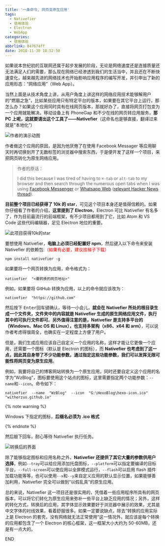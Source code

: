 ```yaml
---
title: '一条命令, 网页变原生应用'
tags:
  - Nativefier
  - 使用体验
  - Electron
  - WebApp
categories:
  - 使用体验
abbrlink: 847674ff
date: 2018-11-30 18:52:50
---
```

如果说本世纪初的互联网还属于起步发展的阶段，无论是网络速度还是连接质量还无法满足人们的需要，那么现在网络已经渗透到我们的生活当中，并且还在不断快速变化，越来越先进的网络技术也开始影响应用程序的编写开发，并引申出了新的应用形态：“网络应用”（Web App）。  

当然上面是从技术角度上讲，从用户角度上讲这样的网络应用技术能够解用户的“燃眉之急”，比如某些应用只有特定平台的版本，如果要在其它平台上运行，那怎么办？如果这个应用同时具有在线网页版本，那就好办了，直接将网页打包变为一个应用就能解决。移动设备上有 PhoneGap 和不少在线的网页转应用服务，**那 PC 上呢，这就要请出这个工具了——Nativefier**（这命名也是够直接，翻译过来就是“本地化”）  <!--more-->

![作者的演示动图](https://storage.live.com/items/5582C1D07E2893FB!133076?authkey=APiqr1tjl5KIc1Q)  

作者做这个应用的原因，是因为他厌倦了在使用 Facebook Messager 等应用聊天时再切换到开了无数标签的浏览器中搜索东西，于是便开发了这样一个项目，来把网页转化为原生网络应用。  

> 作者的原话：
>
> I did this because I was tired of having to `⌘-tab` or `alt-tab` to my browser and then search through the numerous open tabs when I was using [Facebook Messenger](http://messenger.com/) or [Whatsapp Web](http://web.whatsapp.com/) ([relevant Hacker News thread](https://news.ycombinator.com/item?id=10930718)).  

**目前整个项目已经获得了 10k 的 star**，可见这个项目本身还是值得信赖的。如果你仔细看了作者的介绍，**这里提到了 Electron**，Electron 可比 Nativefier 有名多了，作为目前最流行的前端框架，有不少项目都用到了它，比如 Atom 和 VS Code 这些代码编辑器，足见 Electron 地位的重要。  

![此项目获得10k的star](https://i.loli.net/2018/11/30/5c01332288c68.png "此项目获得了10k的star") 

要想使用 Nativefier，**电脑上必须已经配置好 npm**，然后键入以下命令来安装 Nativefier 的依赖包:<font style="color:red">（如果有必要，建议挂梯子下载）</font>   

```
npm install nativefier -g
```

如果要将一个网页转换为应用，命令格式为：

```
nativefier  "<要转换的网页地址>"
```

例如，如果要将 GitHub 转换为应用，以上的命令就应该改为：

```
nativefier  "https://github.com"
```

然后按下 <kbd>Enter</kbd>回车键确认，等待一小会儿，**就会在 Nativefier 所处的根目录生成一个文件夹，文件夹中的内容就是 Nativefier 生成的原生网络应用文件，执行其中的可执行文件即可**。**另外值得注意的是，Nativefier 是支持多平台的（Windows、Mac OS 和 Linux），也支持多架构（x86、x64 和 arm）**，可以说作者考虑得很周全，也确实在一定程度上方便了用户。  

但是，我们生成应用应该自己自定义一个应用的名称，这样才能让它更像一个应用，还需要一个图标（默认是 Electron 的图标），而 **Nativefier 也考虑到了这一点，因此其自身带了不少功能参数，通过指定这些功能参数，我们可以发挥无限可能性将网页变为原生应用**。  

例如，我要将自己的博客网站转换为一个原生应用，同时还要自定义这个应用的名字为“WzBlog”，图标要使用这个站点的图标，这里需要指定两个功能参数：`--name`和`--icon`。命令如下：  

```
nativefier  --name  "WzBlog"  --icon  "G:\HexoBlog\hexo-icon.ico"   "witherzuo.github.io"
```

{% note warning %}   

Windows 下指定的图标，**后缀名必须为 .ico 格式**  

{% endnote %}   

然后敲下回车，耐心等待 Nativefier 执行任务。  

![转换后的界面](https://i.loli.net/2018/11/30/5c013cfc28514.png "转换后的应用界面，已经无限逼近真正的原生应用了")  

除了能够指定图标和应用名称之外，**Nativefier 还提供了其它大量的参数供用户选择**，例如`--tray`可以给应用添加托盘图标，`--platform`可以指定要编译的目标平台，`--full-screen`可以使应用以全屏模式运行，`--flash`可以启用 flash 插件加载功能等等，也可以使用`--x`和`--y`来自定义应用的默认显示位置，如果能够善加利用，Nativefier 完全可以做到“以假乱真”的原生应用。  

总的来说，Nativefier 这一项目还是很实用的，凭借着一些应用程序所具有的网页版本，可以将它们转化为原生应用来弥补一些平台上缺乏应用的情况；另外，这样的转化方式，转换后的应用，其字体显示效果要好于浏览器中展示的效果，尤其是中文字体的衬线效果，看着舒服很多。如果一定要说缺点，除去“转换的应用实际上是 Electron 的套壳，没有网络就无法正常使用”这一情况外，就应该是每个转换的应用都包含了一个 Electron 的核心框架，这一框架大小大约为 50-60MB，还是有一点大的。  

END